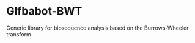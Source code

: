 Glfbabot-BWT
============

Generic library for biosequence analysis based on the Burrows-Wheeler transform
